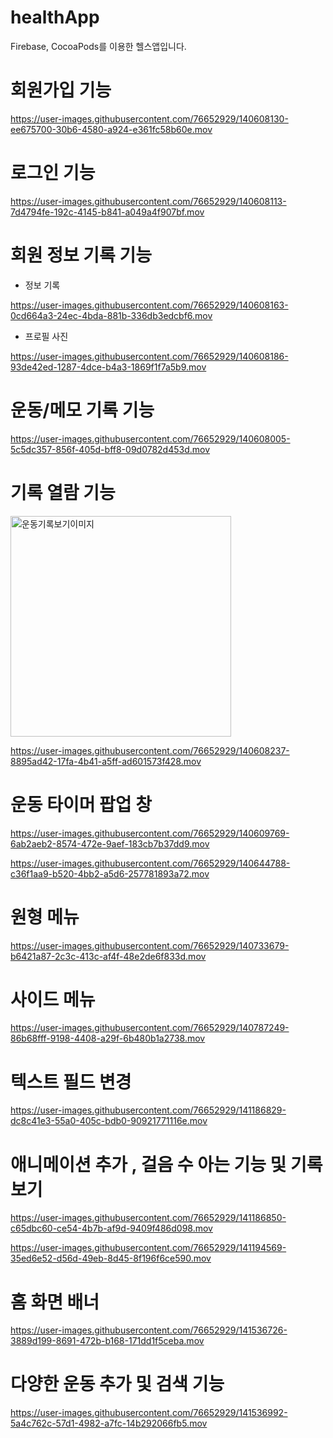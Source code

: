 # healthApp
Firebase, CocoaPods를 이용한 헬스앱입니다. 


# 회원가입 기능 


https://user-images.githubusercontent.com/76652929/140608130-ee675700-30b6-4580-a924-e361fc58b60e.mov


# 로그인 기능


https://user-images.githubusercontent.com/76652929/140608113-7d4794fe-192c-4145-b841-a049a4f907bf.mov



# 회원 정보 기록 기능 
- 정보 기록 

https://user-images.githubusercontent.com/76652929/140608163-0cd664a3-24ec-4bda-881b-336db3edcbf6.mov


- 프로필 사진 


https://user-images.githubusercontent.com/76652929/140608186-93de42ed-1287-4dce-b4a3-1869f1f7a5b9.mov



# 운동/메모 기록 기능 


https://user-images.githubusercontent.com/76652929/140608005-5c5dc357-856f-405d-bff8-09d0782d453d.mov




# 기록 열람 기능 


<img width="353" alt="운동기록보기이미지" src="https://user-images.githubusercontent.com/76652929/140608034-5ee8f1e0-8a79-4904-b11b-480684ba8630.png">


https://user-images.githubusercontent.com/76652929/140608237-8895ad42-17fa-4b41-a5ff-ad601573f428.mov

# 운동 타이머 팝업 창


https://user-images.githubusercontent.com/76652929/140609769-6ab2aeb2-8574-472e-9aef-183cb7b37dd9.mov


https://user-images.githubusercontent.com/76652929/140644788-c36f1aa9-b520-4bb2-a5d6-257781893a72.mov

# 원형 메뉴 


https://user-images.githubusercontent.com/76652929/140733679-b6421a87-2c3c-413c-af4f-48e2de6f833d.mov


# 사이드 메뉴 

https://user-images.githubusercontent.com/76652929/140787249-86b68fff-9198-4408-a29f-6b480b1a2738.mov

# 텍스트 필드 변경



https://user-images.githubusercontent.com/76652929/141186829-dc8c41e3-55a0-405c-bdb0-90921771116e.mov



# 애니메이션 추가 , 걸음 수 아는 기능 및 기록 보기  




https://user-images.githubusercontent.com/76652929/141186850-c65dbc60-ce54-4b7b-af9d-9409f486d098.mov



https://user-images.githubusercontent.com/76652929/141194569-35ed6e52-d56d-49eb-8d45-8f196f6ce590.mov


# 홈 화면 배너 



https://user-images.githubusercontent.com/76652929/141536726-3889d199-8691-472b-b168-171dd1f5ceba.mov


# 다양한 운동 추가 및 검색 기능 



https://user-images.githubusercontent.com/76652929/141536992-5a4c762c-57d1-4982-a7fc-14b292066fb5.mov




